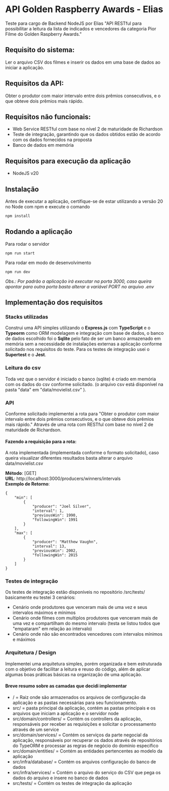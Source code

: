 # API Golden Raspberry Awards - Elias

Teste para cargo de Backend NodeJS por Elias "API RESTful para possibilitar a leitura da lista de indicados e vencedores da categoria Pior Filme do Golden Raspberry Awards."

## Requisito do sistema:

Ler o arquivo CSV dos filmes e inserir os dados em uma base de dados ao iniciar a
aplicação.

## Requisitos da API:

Obter o produtor com maior intervalo entre dois prêmios consecutivos, e o que
obteve dois prêmios mais rápido.

## Requisitos não funcionais:
* Web Service RESTful com base no nível 2 de maturidade de Richardson
* Teste de integração, garantindo que os dados obtidos estão de acordo com os dados fornecidos na proposta 
* Banco de dados em memória 

## Requisitos para execução da aplicação
* NodeJS v20

## Instalação
Antes de executar a aplicação, certifique-se de estar utilizando a versão 20 no Node com npm e execute o comando

```bash
npm install
```

## Rodando a aplicação
Para rodar o servidor
```
npm run start
```
Para rodar em modo de desenvolvimento
```
npm run dev
```
*Obs.: Por padrão a aplicação irá executar na porta 3000, caso queira apontar para outra porta basta alterar a variável PORT no arquivo .env*

## Implementação dos requisitos
### Stacks utilizadas
Construi uma API simples utilizando o **Express.js** com **TypeScript** e o **Typeorm** como ORM modelagem e integração com base de dados, o banco de dados escolhido foi o **Sqlite** pelo fato de ser um banco armazenado em memória sem a necessidade de instalações externas a aplicação conforme solicitado nos requisitos do teste. Para os testes de integração usei o **Supertest** e o **Jest**.


### Leitura do csv
Toda vez que o servidor é iniciado o banco (sqlite) é criado em memória com os dados do csv conforme solicitado. (o arquivo csv está disponível na pasta "data" em "data/movielist.csv" ).

### API
Conforme solicitado implementei a rota para "Obter o produtor com maior intervalo entre dois prêmios consecutivos, e o que obteve dois prêmios mais rápido." Através de uma rota com RESTful com base no nível 2 de maturidade de Richardson.

#### Fazendo a requisição para a rota:
A rota implementada (implementada conforme o formato solicitado), caso queira visualizar diferentes resultados basta alterar o arquivo data/movielist.csv

**Método**: [GET] <br>
**URL**: http://localhost:3000/producers/winners/intervals <br>
**Exemplo de Retorno**: <Br>
``` 
{
    "min": [
        {
            "producer": "Joel Silver",
            "interval": 1,
            "previousWin": 1990,
            "followingWin": 1991
        }
    ],
    "max": [
        {
            "producer": "Matthew Vaughn",
            "interval": 13,
            "previousWin": 2002,
            "followingWin": 2015
        }
    ]
}
```

### Testes de integração
Os testes de integração estão disponíveis no repositório /src/tests/ basicamente eu testei 3 cenários:
* Cenário onde produtores que venceram mais de uma vez e seus intervalos máximos e mínimos
* Cenário onde filmes com multiplos produtores que venceram mais de uma vez e compartilham do mesmo intervalo (testa se listou todos que "empataram" em relação ao intervalo)
* Cenário onde não são encontrados vencedores com intervalos mínimos e máximos

### Arquitetura / Design
Implementei uma arquitetura simples, porém organizada e bem estruturada com o objetivo de facilitar a leitura e reuso do código, além de aplicar algumas boas práticas básicas na organização de uma aplicação.
#### Breve resumo sobre as camadas que decidi implementar
* / = Raiz onde são armazenados os arquivos de configuração da aplicação e as pastas necessárias para seu funcionamento.
* src/ = pasta principal da aplicação, contém as pastas principais e os arquivos que iniciam a aplicação e o servidor node
* src/domain/controllers/ = Contém os controllers da aplicação, responsáveis por receber as requisições e solicitar o processamento através de um service
* src/domain/services/ = Contém os serviços da parte negocial da aplicação, responsáveis por recuperar os dados através de repositórios do TypeORM e processar as regras de negócio do domínio específico
* src/domain/entities/ = Contém as entidades pertencentes ao modelo da aplicação 
* src/infra/database/ = Contém os arquivos configuração do banco de dados
* src/infra/services/ = Contém o arquivo do serviço do CSV que pega os dados do arquivo e insere no banco de dados
* src/tests/ = Contém os testes de integração da aplicação
